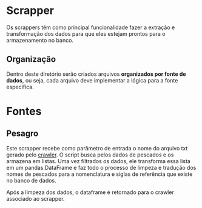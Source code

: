 # Scrapper
Os scrappers têm como principal funcionalidade fazer a extração e transformação dos dados para que eles estejam prontos para o armazenamento no banco.

## Organização
Dentro deste diretório serão criados arquivos **organizados por fonte de dados**, ou seja, cada arquivo deve implementar a lógica para a fonte específica.

# Fontes

## Pesagro
Este scrapper recebe como parâmetro de entrada o nome do arquivo txt gerado pelo [crawler](../crawlers/README.md#pesagro).
O script busca pelos dados de pescados e os armazena em listas.
Uma vez filtrados os dados, ele transforma essa lista em um pandas.DataFrame e faz todo o processo de limpeza e tradução dos nomes de pescados para a nomenclatura e siglas de referência que existe no banco de dados.

Após a limpeza dos dados, o dataframe é retornado para o crawler associado ao scrapper.